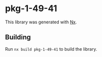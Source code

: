 # pkg-1-49-41

This library was generated with [Nx](https://nx.dev).

## Building

Run `nx build pkg-1-49-41` to build the library.
